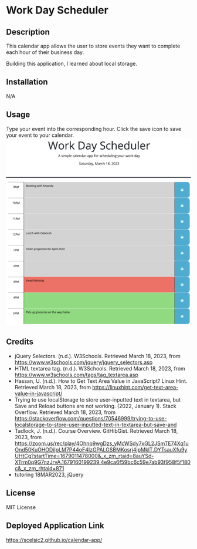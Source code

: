 # Work Day Scheduler

## Description

This calendar app allows the user to store events they want to complete each hour of their business day.

Building this application, I learned about local storage.

## Installation

N/A

## Usage

Type your event into the corresponding hour.  Click the save icon to save your event to your calendar.
![screenshot of calendar app with items saved at various times of day](./assets/images/screenshot1.png)

## Credits
- jQuery Selectors. (n.d.). W3Schools. Retrieved March 18, 2023, from https://www.w3schools.com/jquery/jquery_selectors.asp
- HTML textarea tag. (n.d.). W3Schools. Retrieved March 18, 2023, from https://www.w3schools.com/tags/tag_textarea.asp
- Hassan, U. (n.d.). How to Get Text Area Value in JavaScript? Linux Hint. Retrieved March 18, 2023, from https://linuxhint.com/get-text-area-value-in-javascript/
- Trying to use localStorage to store user-inputted text in textarea, but Save and Reload buttons are not working. (2022, January 1). Stack Overflow. Retrieved March 18, 2023, from https://stackoverflow.com/questions/70546999/trying-to-use-localstorage-to-store-user-inputted-text-in-textarea-but-save-and
- Tadlock, J. (n.d.). Course Overview. GitHibGist. Retrieved March 18, 2023, from https://zoom.us/rec/play/4Ohnp9wgDzs_yMcWSdy7xGL2JSmTE74Xq1uOnd50KuOHODiIpLM7P44oF4IzGPALGSBMKosrj4jpMklT.DYTsauXfu9yUHtCg?startTime=1679011478000&_x_zm_rtaid=8auYSd-XTrm0q9G7nzJrvA.1679160199239.4e9ca6f59bc6c59e7ab93f958f5f180c&_x_zm_rhtaid=871
- tutoring 18MAR2023, jQuery


## License

MIT License

## Deployed Application Link

https://scelsic2.github.io/calendar-app/
